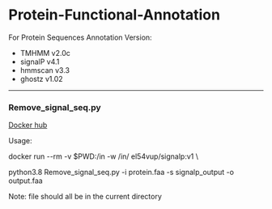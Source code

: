 # Protein-Functional-Annotation
For Protein Sequences Annotation 
Version:
- TMHMM v2.0c
- signalP v4.1
- hmmscan v3.3
- ghostz v1.02

--- 
### Remove_signal_seq.py
[Docker hub](https://hub.docker.com/r/el54vup/signalp/tags)

Usage: 

docker run --rm -v $PWD:/in -w /in/ el54vup/signalp:v1 \

python3.8 Remove_signal_seq.py -i protein.faa -s signalp_output -o output.faa


Note: file should all be in the current directory
